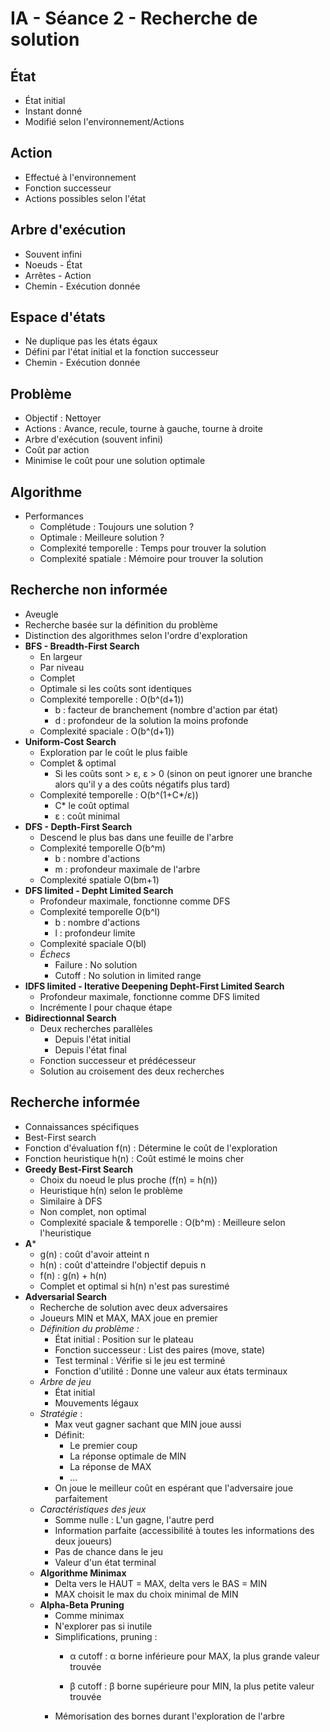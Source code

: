 IA - Séance 2 - Recherche de solution
===============

État
-----------------
- État initial
- Instant donné
- Modifié selon l'environnement/Actions

Action
----------------
- Effectué à l'environnement
- Fonction successeur 
- Actions possibles selon l'état

Arbre d'exécution
----------------
- Souvent infini
- Noeuds - État
- Arrêtes - Action
- Chemin - Exécution donnée

Espace d'états
---------------
- Ne duplique pas les états égaux
- Défini par l'état initial et la fonction successeur
- Chemin - Exécution donnée

Problème 
--------------
- Objectif : Nettoyer 
- Actions : Avance, recule, tourne à gauche, tourne à droite
- Arbre d'exécution (souvent infini)
- Coût par action
- Minimise le coût pour une solution optimale

Algorithme
------------
- Performances 
  - Complétude : Toujours une solution ?
  - Optimale : Meilleure solution ?
  - Complexité temporelle : Temps pour trouver la solution
  - Complexité spatiale : Mémoire pour trouver la solution

Recherche non informée 
----------------------
- Aveugle
- Recherche basée sur la définition du problème
- Distinction des algorithmes selon l'ordre d'exploration
- **BFS - Breadth-First Search**
  - En largeur
  - Par niveau
  - Complet
  - Optimale si les coûts sont identiques
  - Complexité temporelle : O(b^(d+1))
    - b : facteur de branchement (nombre d'action par état)
    - d : profondeur de la solution la moins profonde
  - Complexité spaciale : O(b^(d+1))
- **Uniform-Cost Search**
  - Exploration par le coût le plus faible
  - Complet & optimal
    - Si les coûts sont > ε,  ε > 0 (sinon on peut ignorer une branche alors qu'il y a des coûts négatifs plus tard)
  - Complexité temporelle : O(b^(1+C*/ε))
    - C* le coût optimal
    - ε : coût minimal
- **DFS - Depth-First Search**
  - Descend le plus bas dans une feuille de l'arbre
  - Complexité temporelle O(b^m)
    - b : nombre d'actions
    - m : profondeur maximale de l'arbre
  - Complexité spatiale O(bm+1) 
- **DFS limited - Depht Limited Search**
  - Profondeur maximale, fonctionne comme DFS
  - Complexité temporelle O(b^l)
    - b : nombre d'actions
    - l : profondeur limite
  - Complexité spaciale O(bl)
  - *Échecs*
    - Failure : No solution
    - Cutoff : No solution in limited range
- **IDFS limited - Iterative Deepening Depht-First Limited Search**
  - Profondeur maximale, fonctionne comme DFS limited
  - Incrémente l pour chaque étape
- **Bidirectionnal Search**
  - Deux recherches parallèles
    - Depuis l'état initial
    - Depuis l'état final
  - Fonction successeur et prédécesseur
  - Solution au croisement des deux recherches

Recherche informée 
----------------------
- Connaissances spécifiques
- Best-First search
- Fonction d'évaluation f(n) : Détermine le coût de l'exploration
- Fonction heuristique h(n) : Coût estimé le moins cher
- **Greedy Best-First Search**
  - Choix du noeud le plus proche (f(n) = h(n))
  - Heuristique h(n) selon le problème
  - Similaire à DFS
  - Non complet, non optimal
  - Complexité spaciale & temporelle : O(b^m) : Meilleure selon l'heuristique
- **A***
  - g(n) : coût d'avoir atteint n
  - h(n) : coût d'atteindre l'objectif depuis n
  - f(n) : g(n) + h(n)
  - Complet et optimal si h(n) n'est pas surestimé
- **Adversarial Search**
  - Recherche de solution avec deux adversaires
  - Joueurs MIN et MAX, MAX joue en premier
  - *Définition du problème :*
    - État initial : Position sur le plateau
    - Fonction successeur : List des paires (move, state)
    - Test terminal : Vérifie si le jeu est terminé
    - Fonction d'utilité : Donne une valeur aux états terminaux
  - *Arbre de jeu*
    - État initial
    - Mouvements légaux
  - *Stratégie* : 
    - Max veut gagner sachant que MIN joue aussi
    - Définit: 
      - Le premier coup
      - La réponse optimale de MIN
      - La réponse de MAX 
      - ...
    - On joue le meilleur coût en espérant que l'adversaire joue parfaitement
  - *Caractéristiques des jeux*
    - Somme nulle : L'un gagne, l'autre perd
    - Information parfaite (accessibilité à toutes les informations des deux joueurs)
    - Pas de chance dans le jeu
    - Valeur d'un état terminal
  - **Algorithme Minimax**
    - Delta vers le HAUT = MAX, delta vers le BAS = MIN
    - MAX choisit le max du choix minimal de MIN
  - **Alpha-Beta Pruning**
    - Comme minimax
    - N'explorer pas si inutile
    - Simplifications, pruning : 
      - α cutoff : α borne inférieure pour MAX, la plus grande valeur trouvée

      - β cutoff : β borne supérieure pour MIN, la plus petite valeur trouvée
    - Mémorisation des bornes durant l'exploration de l'arbre